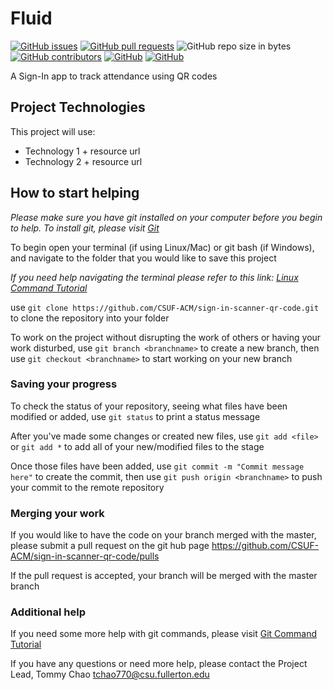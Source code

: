 # Fluid
[![GitHub issues](https://img.shields.io/github/issues/CSUF-ACM/fluid.svg)](https://github.com/CSUF-ACM/fluid/issues?utf8=%E2%9C%93&q=is%3Aissue+is%3Aopen+)
[![GitHub pull requests](https://img.shields.io/github/issues-pr/CSUF-ACM/fluid.svg)](https://github.com/CSUF-ACM/fluid/pulls?utf8=%E2%9C%93&q=is%3Apr+is%3Aopen+)
![GitHub repo size in bytes](https://img.shields.io/github/repo-size/CSUF-ACM/fluid.svg)
[![GitHub contributors](https://img.shields.io/github/contributors/CSUF-ACM/fluid.svg)](https://github.com/CSUF-ACM/fluid/graphs/contributors)
[![GitHub](https://img.shields.io/github/license/CSUF-ACM/fluid.svg)](https://github.com/CSUF-ACM/fluid/blob/master/LICENSE)
[![GitHub](https://img.shields.io/badge/chat-on%20slack-brightgreen.svg)](https://acmcsuf.slack.com/messages/CCYLWSGH2)


A Sign-In app to track attendance using QR codes

## Project Technologies

This project will use:
  * Technology 1 + resource url
  * Technology 2 + resource url

## How to start helping
*Please make sure you have git installed on your computer before you begin to help. To install git, please visit [Git](https://git-scm.com/downloads)*

To begin open your terminal (if using Linux/Mac) or git bash (if Windows), and navigate to the folder that you would like to save this project

*If you need help navigating the terminal please refer to this link: [Linux Command Tutorial](https://maker.pro/linux/tutorial/basic-linux-commands-for-beginners)*

use `git clone https://github.com/CSUF-ACM/sign-in-scanner-qr-code.git` to clone the repository into your folder

To work on the project without disrupting the work of others or having your work disturbed, use `git branch <branchname>` to create a new branch, then use `git checkout <branchname>` to start working on your new branch

### Saving your progress

To check the status of your repository, seeing what files have been modified or added, use `git status` to print a status message

After you've made some changes or created new files, use `git add <file>` or `git add *` to add all of your new/modified files to the stage

Once those files have been added, use `git commit -m "Commit message here"` to create the commit, then use `git push origin <branchname>` to push your commit to the remote repository

### Merging your work

If you would like to have the code on your branch merged with the master, please submit a pull request on the git hub page https://github.com/CSUF-ACM/sign-in-scanner-qr-code/pulls

If the pull request is accepted, your branch will be merged with the master branch

### Additional help

If you need some more help with git commands, please visit [Git Command Tutorial](https://confluence.atlassian.com/bitbucketserver/basic-git-commands-776639767.html)

If you have any questions or need more help, please contact the Project Lead, Tommy Chao tchao770@csu.fullerton.edu
